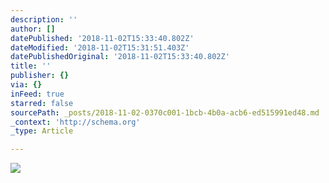 ```yaml
---
description: ''
author: []
datePublished: '2018-11-02T15:33:40.802Z'
dateModified: '2018-11-02T15:31:51.403Z'
datePublishedOriginal: '2018-11-02T15:33:40.802Z'
title: ''
publisher: {}
via: {}
inFeed: true
starred: false
sourcePath: _posts/2018-11-02-0370c001-1bcb-4b0a-acb6-ed515991ed48.md
_context: 'http://schema.org'
_type: Article

---
```

![](https://the-grid-user-content.s3-us-west-2.amazonaws.com/14f0e8dd-1d6b-4b2b-a250-fbe9d9273693.jpg)